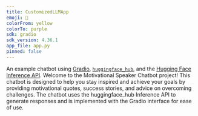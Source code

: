 ```yaml
---
title: CustomizedLLMApp
emoji: 💬
colorFrom: yellow
colorTo: purple
sdk: gradio
sdk_version: 4.36.1
app_file: app.py
pinned: false
---
```


An example chatbot using [Gradio](https://gradio.app), [`huggingface_hub`](https://huggingface.co/docs/huggingface_hub/v0.22.2/en/index), and the [Hugging Face Inference API](https://huggingface.co/docs/api-inference/index).
Welcome to the Motivational Speaker Chatbot project! This chatbot is designed to help you stay inspired and achieve your goals by providing motivational quotes, success stories, and advice on overcoming challenges. The chatbot uses the huggingface_hub Inference API to generate responses and is implemented with the Gradio interface for ease of use.
